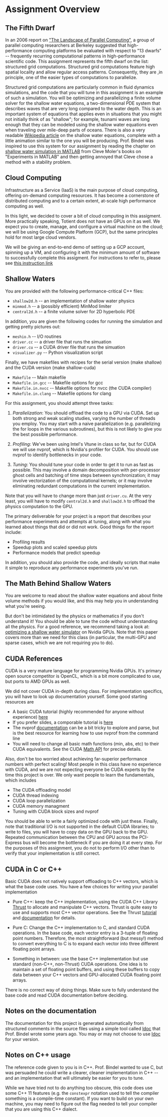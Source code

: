 # Assignment Overview

## The Fifth Dwarf

In an 2006 report on ["The Landscape of Parallel Computing"][view],
a group of parallel computing researchers at Berkeley suggested
that high-performance computing platforms be evaluated with respect
to "13 dwarfs" -- frequently recurring computational patterns in
high-performance scientific code.  This assignment represents the
fifth dwarf on the list: structured grid computations.  Structured
grid computations feature high spatial locality and allow regular
access patterns. Consequently, they are ,in principle, one of the easier types of
computations to parallelize.

Structured grid computations are particularly common in fluid dynamics
simulations, and the code that you will tune in this assignment is an
example of such a simulation.  You will be optimizing and
parallelizing a finite volume solver for the shallow water equations,
a two-dimensional PDE system that describes waves that are very long
compared to the water depth.  This is an important system of equations
that applies even in situations that you might not initially think of
as "shallow"; for example, tsunami waves are long enough that they can
be modeled using the shallow water equations even when traveling over
mile-deep parts of oceans.  There is also a very readable
[Wikipedia article][wiki] on the shallow water equations, complete
with a little animation similar to the one you will be producing.  Prof. 
Bindel was inspired to use this system for our assignment by reading the
chapter on [shallow water simulation in MATLAB][exm] from Cleve
Moler's books on "Experiments in MATLAB" and then getting annoyed that
Cleve chose a method with a stability problem.

[view]: http://www.eecs.berkeley.edu/Pubs/TechRpts/2006/EECS-2006-183.pdf
[exm]: https://www.mathworks.com/moler/exm/chapters/water.pdf
[wiki]: https://en.wikipedia.org/wiki/Shallow_water_equations

## Cloud Computing

Infrastructure as a Service (IaaS) is the main purpose of cloud computing, 
offering on-demand computing resources. It has become a cornerstone of distributed
computing and to a certain extent, at-scale high performance computing as well. 

In this light, we decided to cover a bit of cloud computing in this assigment. More
practically speaking, Totient does not have an GPUs on it as well. We expect you to
create, manage, and configure a virtual machine on the cloud; we will be using 
Google Compute Platform (GCP), but the same principles hold for most large cloud vendors. 

We will be giving an end-to-end demo of setting up a GCP account, 
spinning up a VM, and configuring it with the minimum amount of
software to successfully complete this assigment. For instructions to
refer to, please see [this instruction link][cloudinstructions]

[cloudinstructions]: https://github.com/ericlee0803/water-cuda/blob/master/instructions.md

## Shallow Waters

You are provided with the following performance-critical C++ files:

- `shallow2d.h` -- an implementation of shallow water physics
- `minmod.h` -- a (possibly efficient)  MinMod limiter
- `central2d.h` -- a finite volume solver for 2D hyperbolic PDE

In addition, you are given the following codes for running the
simulation and getting pretty pictures out:

- `meshio.h` -- I/O routines
- `driver.cc` -- a driver file that runs the simuation
- `driver.cu` -- a CUDA driver file that runs the simuation
- `visualizer.py` -- Python visualization script

Finally, we have makefiles with recipes for the serial version (make shallow) and
the CUDA version (make shallow-cuda)

- `Makefile` -- Main makefile
- `Makefile.in.gcc` -- Makefile options for gcc
- `Makefile.in.nvcc` -- Makefile options for nvcc (the CUDA compiler)
- `Makefile.in.clang` -- Makefile options for clang


For this assignment, you should attempt three tasks:

1.  *Parallelization*: You should offload the code to a GPU via CUDA. 
    Set up both strong and weak scaling studies, varying the number of threads you
    employ.  You may start with a naive parallelization (e.g. parallelizing the for 
    loops in the various subroutines), but this is not likely to give you the best 
    possible performance.

1.  *Profiling*:  We've been using Intel's Vtune in class so far, but for 
    CUDA we will use nvprof, which is Nvidia's profiler for CUDA. You should
    use nvprof to identify bottlenecks in your code. 

3.  *Tuning*:  You should tune your code in order to get it to run as
    fast as possible.  This may involve a domain decomposition
    with per-processor ghost cells and batching of time steps between
    synchronization; it may involve vectorization of the computational
    kernels; or it may involve eliminating redundant computations in
    the current implementation. 

Note that you will have to change more than just `driver.cu`. At the very least, 
you will have to modify `central2d.h` and `shallow2d.h` to offload the physics
computation to the GPU. 

The primary deliverable for your project is a report that describes
your performance experiments and attempts at tuning, along with what
you learned about things that did or did not work.  Good things for
the report include:

- Profiling results
- Speedup plots and scaled speedup plots
- Performance models that predict speedup

In addition, you should also provide the code, and ideally scripts
that make it simple to reproduce any performance experiments you've
run.

## The Math Behind Shallow Waters

You are welcome to read about the shallow water equations and about
finite volume methods if you would like, and this may help you in
understanding what you're seeing. 

But don't be intimidated by the physics or mathematics if you don't understand it! 
You should be able to tune the code without understanding all the physics. For 
a good reference, we recommend taking a look at: 
[optimizing a shallow water simulator][brodtkorb]
on Nvidia GPUs. Note that this paper covers more than we need for this class
(in particular, the multi-GPU and sparse cases, which we are not requiring
you to do). 

[brodtkorb]: http://cmwr2012.cee.illinois.edu/Papers/Special%20Sessions/Advances%20in%20Heterogeneous%20Computing%20for%20Water%20Resources/Brodtkorb.Andre_R.pdf

## CUDA References

CUDA is a very mature language for programming Nvidia GPUs. It's
primary open source competitor is OpenCL, which is a bit more complicated
to use, but ports to AMD GPUs as well. 

We did not cover CUDA in-depth during class. For implementation specifics, 
you will have to look up documentation yourself. Some good starting resources are

* A basic CUDA tutorial (highly recommended for anyone without experience) 
[here](https://devblogs.nvidia.com/parallelforall/even-easier-introduction-cuda/)
* If you prefer slides, a comporable tutorial is 
[here](http://www.nvidia.com/content/GTC-2010/pdfs/2131_GTC2010.pdf)
* The nvprof [documentation](http://docs.nvidia.com/cuda/profiler-users-guide/index.html)
can be a bit tricky to explore and parse, but is the best resource for learning how 
to use nvprof from the command line
* You will need to change all basic math functions (min, abs, etc) to their
CUDA equivalents. See the CUDA [Math API](http://docs.nvidia.com/cuda/cuda-math-api/index.html)
for precise details. 

Also, don't be too worried about achieving far-superior performance numbers with
perfect scaling! Most people in this class have no experience with CUDA, and we are
not expecting everyone be CUDA experts by the time this project is over. 
We only want people to learn the fundamentals, which includes

* The CUDA offloading model
* CUDA thread indexing
* CUDA loop parallelization
* CUDA memory managment
* Tuning with CUDA block sizes and nvprof

You should be able to write a fairly optimized code with just these. Finally, 
note that traditional I/O is not supported in the default CUDA libraries; 
to write to files, you will have to copy data on the GPU back to the GPU. 
Repeated communication between the CPU and GPU across the PCI-Express bus 
will become the bottleneck if you are  doing it at every step. For the 
purposes of this assignment, you do not to perform I/O other than to verify 
that your implementation is still correct. 

## CUDA in C or C++
Basic CUDA does not natively support offloading to C++ vectors, which is what
the base code uses. You have a few choices for writing your parallel implementation

* Pure C++: keep the C++ implementation, using the CUDA C++ Library 
[Thrust](https://developer.nvidia.com/thrust)
 to allocate and manipulate C++ vectors. 
 Thrust is quite easy to use and supports most C++ vector operations. 
 See the Thrust [tutorial](http://www.mariomulansky.de/data/uploads/cuda_thrust.pdf) and 
 [documentation](http://docs.nvidia.com/cuda/thrust/index.html) for details. 
 
* Pure C: Change the C++ implementation to C, and standard CUDA operations. 
In the base code, each vector entry is a 3-tuple of floating point numbers. 
Therefore, the most straightforward (but messy!) method to convert everything to
C is to expand each vector into three different floating point arrays. 

* Something in between: use the base C++ implementation but use standard 
(non-C++, non-Thrust) CUDA operations. One idea is to maintain a set of 
floating point buffers, and using these buffers to copy data between your C++ vectors and 
GPU-allocated CUDA floating point arrays. 

There is no correct way of doing things. Make sure to fully understand the base code 
and read CUDA documentation before deciding. 
## Notes on the documentation

The documentation for this project is generated automatically from
structured comments in the source files using a simple tool called
[ldoc][ldoc] that Prof. Bindel wrote some years ago.  You may or may not choose
to use [ldoc][ldoc] for your version.

[ldoc]: https://github.com/dbindel/ldoc

## Notes on C++ usage

The reference code given to you is in C++. Prof. Bindel wanted to use C, but
was persuaded he could write a clearer, cleaner implementation in
C++ -- and an implementation that will ultimately be easier for you to
tune.

While we have tried not to do anything too obscure, this code does use
some C++ 11 features (e.g. the `constexpr` notation used to tell the
compiler something is a compile-time constant).  If you want to build
on your own machine, you may need to figure out the flag needed to
tell your compiler that you are using this C++ dialect.
